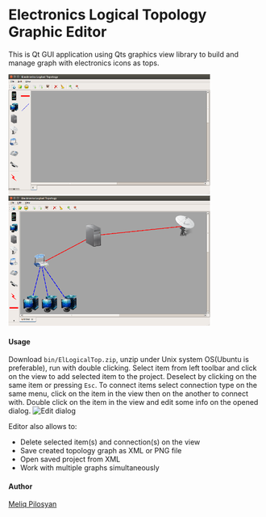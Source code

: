 # Electronics Logical Topology Graphic Editor

This is Qt GUI application using Qts graphics view library to build and manage graph with electronics icons as tops.

![Electronics Logical Topology Graphic Editor](/screenshots/elt.png?raw=true 'Electronics Logical Topology Graphic Editor') ![Electronics Logical Topology Graphic Editor in use](/screenshots/elt-1.png?raw=true 'Electronics Logical Topology Graphic Editor in use')

#### Usage
Download `bin/ElLogicalTop.zip`, unzip under Unix system OS(Ubuntu is preferable), run with double clicking.
Select item from left toolbar and click on the view to add selected item to the project. Deselect by clicking on the same item or pressing `Esc`.
To connect items select connection type on the same menu, click on the item in the view then on the another to connect with.
Double click on the item in the view and edit some info on the opened dialog. ![Edit dialog](/screenshot/edit.png 'Edit elctronics info dialog')

Editor also allows to:
* Delete selected item(s) and connection(s) on the view
* Save created topology graph as XML or PNG file
* Open saved project from XML
* Work with multiple graphs simultaneously

#### Author
[Meliq Pilosyan](https://github.com/melopilosyan)

